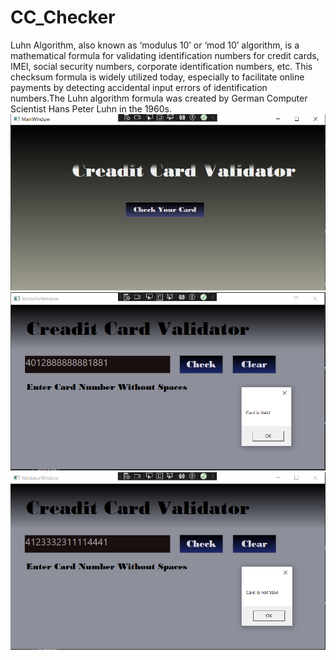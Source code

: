 # CC_Checker
Luhn Algorithm, also known as ‘modulus 10’ or ‘mod 10’ algorithm, is a mathematical formula for validating identification numbers for credit cards, IMEI, social security numbers, corporate identification numbers, etc. This checksum formula is widely utilized today, especially to facilitate online payments by detecting accidental input errors of identification numbers.The Luhn algorithm formula was created by German Computer Scientist Hans Peter Luhn in the 1960s.
![main win](https://github.com/Haritha-Mathivanan/CC_Checker/blob/main/CC_Checker%20Screenshots/mainwindow_CC.PNG)
![valid win1](https://github.com/Haritha-Mathivanan/CC_Checker/blob/main/CC_Checker%20Screenshots/valid_CC.PNG)
![valid win2](https://github.com/Haritha-Mathivanan/CC_Checker/blob/main/CC_Checker%20Screenshots/notvalid_CC.PNG)

